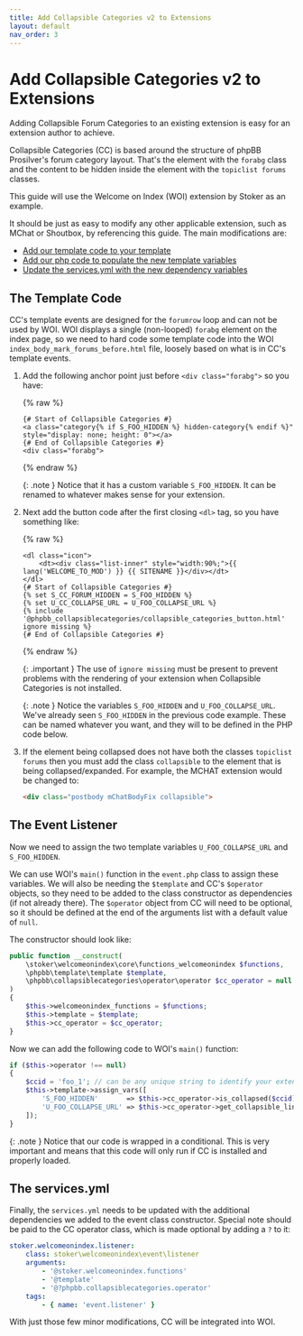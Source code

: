 ```yaml
---
title: Add Collapsible Categories v2 to Extensions
layout: default
nav_order: 3
---
```


# Add Collapsible Categories v2 to Extensions

Adding Collapsible Forum Categories to an existing extension is easy for an extension author to achieve.

Collapsible Categories (CC) is based around the structure of phpBB Prosilver's forum category layout. That's the element with the `forabg` class and the content to be hidden inside the element with the `topiclist forums` classes.

This guide will use the Welcome on Index (WOI) extension by Stoker as an example.

It should be just as easy to modify any other applicable extension, such as MChat or Shoutbox, by referencing this guide. The main modifications are:
* [Add our template code to your template](#the-template-code)
* [Add our php code to populate the new template variables](#the-event-listener)
* [Update the services.yml with the new dependency variables](#the-servicesyml)

## The Template Code

CC's template events are designed for the `forumrow` loop and can not be used by WOI. WOI displays a single (non-looped) `forabg` element on the index page, so we need to hard code some template code into the WOI `index_body_mark_forums_before.html` file, loosely based on what is in CC's template events.

1. Add the following anchor point just before `<div class="forabg">` so you have:

	{% raw %}
	```twig
	{# Start of Collapsible Categories #}
	<a class="category{% if S_FOO_HIDDEN %} hidden-category{% endif %}" style="display: none; height: 0"></a>
	{# End of Collapsible Categories #}
	<div class="forabg">
	```
	{% endraw %}
	
	{: .note }
	Notice that it has a custom variable `S_FOO_HIDDEN`. It can be renamed to whatever makes sense for your extension.

2. Next add the button code after the first closing `<dl>` tag, so you have something like:

	{% raw %}
	```twig
	<dl class="icon">
		<dt><div class="list-inner" style="width:90%;">{{ lang('WELCOME_TO_MOD') }} {{ SITENAME }}</div></dt>
	</dl>
	{# Start of Collapsible Categories #}
	{% set S_CC_FORUM_HIDDEN = S_FOO_HIDDEN %}
	{% set U_CC_COLLAPSE_URL = U_FOO_COLLAPSE_URL %}
	{% include '@phpbb_collapsiblecategories/collapsible_categories_button.html' ignore missing %}
	{# End of Collapsible Categories #}
	```
	{% endraw %}
	
	{: .important }
	The use of `ignore missing` must be present to prevent problems with the rendering of your extension when Collapsible Categories is not installed.
	
	{: .note }
	Notice the variables `S_FOO_HIDDEN` and `U_FOO_COLLAPSE_URL`. We've already seen `S_FOO_HIDDEN` in the previous code example. These can be named whatever you want, and they will to be defined in the PHP code below.

3. If the element being collapsed does not have both the classes `topiclist forums` then you must add the class `collapsible` to the element that is being collapsed/expanded. For example, the MCHAT extension would be changed to:
	
	```html
	<div class="postbody mChatBodyFix collapsible">
	```

## The Event Listener
Now we need to assign the two template variables `U_FOO_COLLAPSE_URL` and `S_FOO_HIDDEN`.

We can use WOI's `main()` function in the `event.php` class to assign these variables. We will also be needing the `$template` and CC's `$operator` objects, so they need to be added to the class constructor as dependencies (if not already there). The `$operator` object from CC will need to be optional, so it should be defined at the end of the arguments list with a default value of `null`.

The constructor should look like:

```php
public function __construct(
    \stoker\welcomeonindex\core\functions_welcomeonindex $functions,
    \phpbb\template\template $template,
    \phpbb\collapsiblecategories\operator\operator $cc_operator = null
)
{
    $this->welcomeonindex_functions = $functions;
    $this->template = $template;
    $this->cc_operator = $cc_operator;
}
```

Now we can add the following code to WOI's `main()` function:

```php
if ($this->operator !== null)
{
    $ccid = 'foo_1'; // can be any unique string to identify your extension's collapsible element
    $this->template->assign_vars([
        'S_FOO_HIDDEN'       => $this->cc_operator->is_collapsed($ccid),
        'U_FOO_COLLAPSE_URL' => $this->cc_operator->get_collapsible_link($ccid),
    ]);
}
```

{: .note }
Notice that our code is wrapped in a conditional. This is very important and means that this code will only run if CC is installed and properly loaded.

## The services.yml
Finally, the `services.yml` needs to be updated with the additional dependencies we added to the event class constructor. Special note should be paid to the CC operator class, which is made optional by adding a `?` to it:

```yaml
stoker.welcomeonindex.listener:
    class: stoker\welcomeonindex\event\listener
    arguments:
        - '@stoker.welcomeonindex.functions'
        - '@template'
        - '@?phpbb.collapsiblecategories.operator'
    tags:
        - { name: 'event.listener' }
```

With just those few minor modifications, CC will be integrated into WOI.
